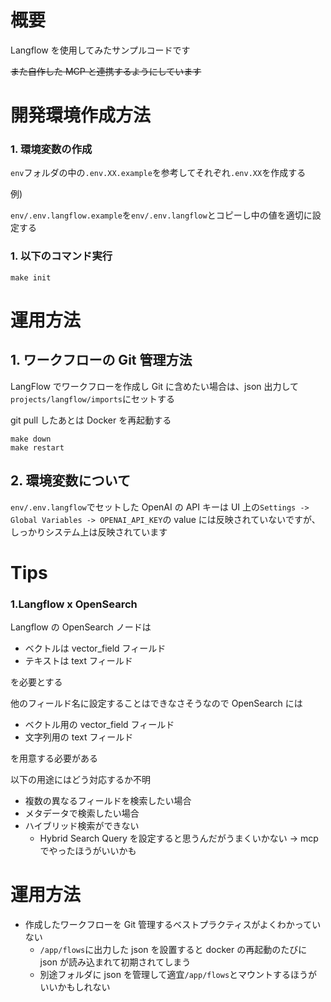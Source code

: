 # 概要

Langflow を使用してみたサンプルコードです

~~また自作した MCP と連携するようにしています~~

# 開発環境作成方法

### 1. 環境変数の作成

`env`フォルダの中の`.env.XX.example`を参考してそれぞれ`.env.XX`を作成する

例)

`env/.env.langflow.example`を`env/.env.langflow`とコピーし中の値を適切に設定する

### 1. 以下のコマンド実行

```
make init
```

# 運用方法

## 1. ワークフローの Git 管理方法

LangFlow でワークフローを作成し Git に含めたい場合は、json 出力して`projects/langflow/imports`にセットする

git pull したあとは Docker を再起動する

```
make down
make restart
```

## 2. 環境変数について

`env/.env.langflow`でセットした OpenAI の API キーは UI 上の`Settings -> Global Variables -> OPENAI_API_KEY`の value には反映されていないですが、しっかりシステム上は反映されています

# Tips

### 1.Langflow x OpenSearch

Langflow の OpenSearch ノードは

- ベクトルは vector_field フィールド
- テキストは text フィールド

を必要とする

他のフィールド名に設定することはできなさそうなので OpenSearch には

- ベクトル用の vector_field フィールド
- 文字列用の text フィールド

を用意する必要がある

以下の用途にはどう対応するか不明

- 複数の異なるフィールドを検索したい場合
- メタデータで検索したい場合
- ハイブリッド検索ができない
  - Hybrid Search Query を設定すると思うんだがうまくいかない -> mcp でやったほうがいいかも

# 運用方法

- 作成したワークフローを Git 管理するベストプラクティスがよくわかっていない
  - `/app/flows`に出力した json を設置すると docker の再起動のたびに json が読み込まれて初期されてしまう
  - 別途フォルダに json を管理して適宜`/app/flows`とマウントするほうがいいかもしれない
